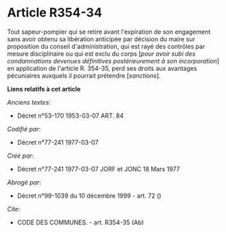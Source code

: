 # Article R354-34

Tout sapeur-pompier qui se retire avant l'expiration de son engagement sans avoir obtenu sa libération anticipée par décision
du maire sur proposition du conseil d'administration, qui est rayé des contrôles par mesure disciplinaire ou qui est exclu du
corps [*pour avoir subi des condamnations devenues définitives postérieurement à son incorporation*] en application de
l'article R. 354-35, perd ses droits aux avantages pécuniaires auxquels il pourrait prétendre [*sanctions*].

**Liens relatifs à cet article**

_Anciens textes_:

  - Décret n°53-170 1953-03-07 ART. 84

_Codifié par_:

  - Décret n°77-241 1977-03-07

_Créé par_:

  - Décret n°77-241 1977-03-07 JORF et JONC 18 Mars 1977

_Abrogé par_:

  - Décret n°99-1039 du 10 décembre 1999 - art. 72 ()

_Cite_:

  - CODE DES COMMUNES. - art. R354-35 (Ab)
